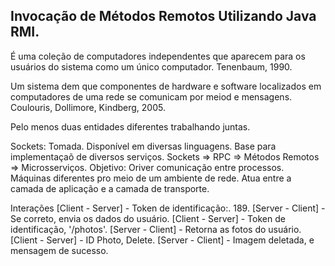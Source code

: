 ## Invocação de Métodos Remotos Utilizando Java RMI.
É uma coleção de computadores independentes que aparecem para os usuários do sistema como um único computador. 
	Tenenbaum, 1990.

Um sistema dem que componentes de hardware e software localizados em computadores de uma rede se comunicam por meiod e mensagens. 
		Coulouris, Dollimore, Kindberg, 2005.

Pelo menos duas entidades diferentes trabalhando juntas.


Sockets: Tomada.
	Disponível em diversas linguagens. 
		Base para implementaçaõ de diversos serviços.
		Sockets => RPC => Métodos Remotos => Microsserviços.
	Objetivo:
		Oriver comunicação entre processos. 
		Máquinas diferentes pro meio de um ambiente de rede. 
	Atua entre a camada de aplicação e a camada de transporte. 


Interações
[Client - Server] - Token de identificação:.
	189.
[Server - Client] - Se correto, envia os dados do usuário.
[Client - Server] - Token de identificação, '/photos'.
[Server - Client] - Retorna as fotos do usuário.
[Client - Server] - ID Photo, Delete. 
[Server - Client] - Imagem deletada, e mensagem de sucesso.




